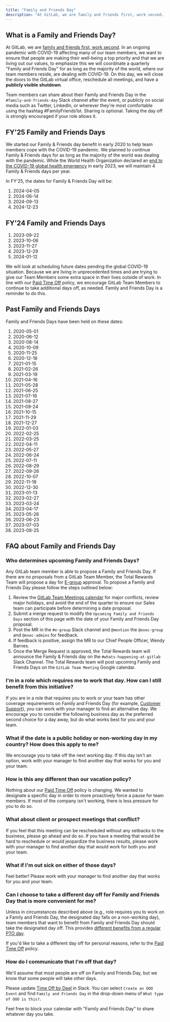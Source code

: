 ```yaml
---
title: "Family and Friends Day"
description: "At GitLab, we are family and friends first, work second. A quarterly Family and Friends Day during COVID-19 helps our Team Members prioritize their well-being."
---
```


## What is a Family and Friends Day?

At GitLab, we are [family and friends first, work second](/handbook/values/#family-and-friends-first-work-second). In an ongoing pandemic with COVID-19 affecting many of our team members, we want to ensure that people are making their well-being a top priority and that we are living out our values, to emphasize this we will coordinate a quarterly "Family and Friends Day" for as long as the majority of the world, where our team members reside, are dealing with COVID-19. On this day, we will close the doors to the GitLab virtual office, reschedule all meetings, and have a **publicly visible shutdown**.

Team members can share about their Family and Friends Day in the `#family-and-friends-day` Slack channel after the event, or publicly on social media such as Twitter, LinkedIn, or wherever they're most comfortable using the hashtag #FamilyFriends1st. Sharing is optional. Taking the day off is strongly encouraged if your role allows it.

## FY'25 Family and Friends Days

We started our Family & Friends day benefit in early 2020 to help team members cope with the COVID-19 pandemic. We planned to continue Family & Friends days for as long as the majority of the world was dealing with the pandemic. While the World Health Organization declared an [end to the COVID-19 global health emergency](https://www.nbcnews.com/health/health-news/who-ends-covid-global-health-emergency-rcna83046) in early 2023, we will maintain 4 Family & Friends days per year.

In FY'25, the dates for Family & Friends Day will be:

1. 2024-04-05
1. 2024-06-14
1. 2024-09-13
1. 2024-12-23

## FY'24 Family and Friends Days

1. 2023-09-22
1. 2023-10-06
1. 2023-11-27
1. 2023-12-29
1. 2024-01-12

We will look at scheduling future dates pending the global COVID-19 situation. Because we are living in unprecedented times and are trying to give our Team Members some extra space in their lives outside of work. In line with our [Paid Time Off](/handbook/people-group/paid-time-off/) policy, we encourage GitLab Team Members to continue to take additional days off, as needed. Family and Friends Day is a reminder to do this.

## Past Family and Friends Days

Family and Friends Days have been held on these dates:

1. 2020-05-01
1. 2020-06-12
1. 2020-08-14
1. 2020-10-09
1. 2020-11-25
1. 2020-12-18
1. 2021-01-15
1. 2021-02-26
1. 2021-03-19
1. 2021-04-16
1. 2021-05-28
1. 2021-06-25
1. 2021-07-16
1. 2021-08-27
1. 2021-09-24
1. 2021-10-15
1. 2021-11-29
1. 2021-12-27
1. 2022-01-03
1. 2022-02-25
1. 2022-03-25
1. 2022-04-11
1. 2022-05-27
1. 2022-06-24
1. 2022-07-11
1. 2022-08-29
1. 2022-09-26
1. 2022-10-07
1. 2022-11-18
1. 2022-12-30
1. 2023-01-13
1. 2023-02-27
1. 2023-03-24
1. 2023-04-17
1. 2023-05-26
1. 2023-06-23
1. 2023-07-03
1. 2023-08-25

## FAQ about Family and Friends Day

### Who determines upcoming Family and Friends Days?

Any GitLab team member is able to propose a Family and Friends Day. If there are no proposals from a GitLab Team Member, the Total Rewards Team will propose a day for [E-group](/handbook/company/structure/#e-group) approval. To propose a Family and Friends Day please follow the steps outlined below:

1. Review the [GitLab Team Meetings calendar](https://calendar.google.com/calendar/u/0?cid=Z2l0bGFiLmNvbV82ZWtiazhmZnFua3VzM3FwajlvMjZycWVqZ0Bncm91cC5jYWxlbmRhci5nb29nbGUuY29t) for major conflicts, review major holidays, and avoid the end of the quarter to ensure our Sales team can participate before determining a date proposal.
1. Submit a merge request to modify the `Upcoming Family and Friends Days` section of this page with the date of your Family and Friends Day proposal.
1. Post the MR in the `#e-group` Slack channel and `@mention` the `@exec-group` and `@exec-admins` for feedback.
1. If feedback is positive, assign the MR to our Chief People Officer, Wendy Barnes.
1. Once the Merge Request is approved, the Total Rewards team will announce the Family & Friends day on the `#whats-happening-at-gitlab` Slack Channel. The Total Rewards team will post upcoming Family and Friends Days on the `GitLab Team Meeting` Google calendar.

### I'm in a role which requires me to work that day. How can I still benefit from this initiative?

If you are in a role that requires you to work or your team has other coverage requirements on Family and Friends Day (for example, [Customer Support](/handbook/support/support-time-off.html#how-support-handles-family-and-friends-days)), you can work with your manager to find an alternative day. We encourage you to consider the following business day as the preferred second choice for a day away, but do what works best for you and your team.

### What if the date is a public holiday or non-working day in my country? How does this apply to me?

We encourage you to take off the next working day. If this day isn't an option, work with your manager to find another day that works for you and your team.

### How is this any different than our vacation policy?

Nothing about our [Paid Time Off](/handbook/people-group/paid-time-off/) policy is changing. We wanted to designate a specific day in order to more proactively force a pause for team members. If most of the company isn't working, there is less pressure for you to do so.

### What about client or prospect meetings that conflict?

If you feel that this meeting can be rescheduled without any setbacks to the business, please go ahead and do so. If you have a meeting that would be hard to reschedule or would jeopardize the business results, please work with your manager to find another day that would work for both you and your team.

### What if I'm out sick on either of those days?

Feel better! Please work with your manager to find another day that works for you and your team.

### Can I choose to take a different day off for Family and Friends Day that is more convenient for me?

Unless in circumstances described above (e.g., role requires you to work on a Family and Friends Day, the designated day falls on a non-working day), team members that want to benefit from Family and Friends Day should take the designated day off. This provides [different benefits from a regular PTO day](/handbook/company/family-and-friends-day/#how-is-this-any-different-than-our-vacation-policy).

If you'd like to take a different day off for personal reasons, refer to the [Paid Time Off](/handbook/people-group/paid-time-off/) policy.

### How do I communicate that I'm off that day?

We'll assume that most people are off on Family and Friends Day, but we know that some people will take other days.

Please update [Time Off by Deel](/handbook/people-group/paid-time-off/#time-off-by-deel) in Slack. You can select `Create an OOO Event` and find `Family and Friends Day` in the drop-down menu of `What type of OOO is this?`.

Feel free to block your calendar with "Family and Friends Day" to share whatever day you take.

